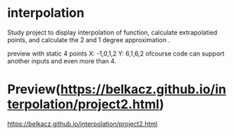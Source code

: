 # interpolation

Study project to display interpolation of function, calculate extrapolatied points, and calculate the 2 and 1 degree approximation .

preview with static 4 points 
X: -1,0,1,2
Y: 6,1,6,2
ofcourse code can support another inputs and even more than 4.

# Preview(https://belkacz.github.io/interpolation/project2.html)
https://belkacz.github.io/interpolation/project2.html
